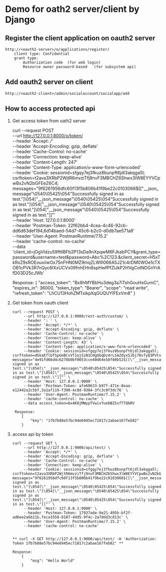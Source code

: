 # Demo for oath2 server/client by Django

## Register the client application on oauth2 server

    http://<oauth2-server>/o/applications/register/
        client type: Confidential
        grant type:
            Authorization code  (for web login)
            Resource owner password-based   (for subsystem api)
    
## Add oauth2 server on client

    http://<oauth2-client>/admin/socialaccount/socialapp/add
    

## How to access protected api

1.  Get access token from oath2 server


     curl --request POST \
          --url http://127.0.0.1:8000/o/token/ \
          --header 'Accept: */*' \
          --header 'Accept-Encoding: gzip, deflate' \
          --header 'Cache-Control: no-cache' \
          --header 'Connection: keep-alive' \
          --header 'Content-Length: 247' \
          --header 'Content-Type: application/x-www-form-urlencoded' \
          --header 'Cookie: sessionid=sfgqy7ej3fkuz8bunpft6jdl3akqga5l; csrftoken=t2ava3XRbP2WjtR6mvziTfj9nvF3MBCHZ6Shwx3lW8EYYVCpwBx2vN2bGFEeZ6C4; messages="9f6261956dfc60f13f5b806b41f9be22c0103068$[[\"__json_message\"\0540\05425\054\"Successfully signed in as test.\"]\054[\"__json_message\"\0540\05425\054\"Successfully signed in as test.\"]\054[\"__json_message\"\0540\05425\054\"Successfully signed in as test.\"]\054[\"__json_message\"\0540\05425\054\"Successfully signed in as test.\"]]"' \
          --header 'Host: 127.0.0.1:8000' \
          --header 'Postman-Token: 22f62bb4-4cea-4c46-92cb-dd6d63def194,6d14baed-54d7-45c6-b2c0-d0db7ae571a8' \
          --header 'User-Agent: PostmanRuntime/7.15.2' \
          --header 'cache-control: no-cache' \
          --data 'client_id=jOgVldzu59fttlBFb2P13sDa9nXpqwM6FJkabPCY&grant_type=password&username=test&password=Abc%2C123.&client_secret=H5xTkRxZ9sROEouviiwOx75nFHN0MZ9mqZLWlIl066A5J21c4rDM0WOe1cTXOB1cPVk3R7nQyc6lXxUCVx09fnhEHn8spHwfPfZlJkP2HVgCotNDGnYrAfD03D25cJWb'

    Response:
         {
            "access_token": "Bx8hMYBbHu3deg3a7iTshGouHxGumC",
            "expires_in": 36000,
            "token_type": "Bearer",
            "scope": "read write",
            "refresh_token": "LhCU13HohZMTxikpXqGUQUYlFExVm8"
         }

2.  Get token from oauth client

        curl --request POST \
             --url http://127.0.0.1:9000/rest-auth/custom/ \
             --header ': ' \
             --header 'Accept: */*' \
             --header 'Accept-Encoding: gzip, deflate' \
             --header 'Cache-Control: no-cache' \
             --header 'Connection: keep-alive' \
             --header 'Content-Length: 43' \
             --header 'Content-Type: application/x-www-form-urlencoded' \
             --header 'Cookie: sessionid=sfgqy7ej3fkuz8bunpft6jdl3akqga5l; csrftoken=dGkaEflbTSpUeBCvVT1ojSiN1CHgUbqDz4rLSAZdyxSJbj78vfyQ3PVtsROkRDRU; messages="4e91fd66d4c6278b0bf0053cce40d64e58f80b52$[[\"__json_message\"\0540\05425\054\"Successfully signed in as test.\"]\054[\"__json_message\"\0540\05425\054\"Successfully signed in as test.\"]\054[\"__json_message\"\0540\05425\054\"Successfully signed in as test.\"]]"' \
             --header 'Host: 127.0.0.1:9000' \
             --header 'Postman-Token: afe60633-b97f-471e-8eaa-e12442a2c5bf,3a1af119-f390-4c8d-9384-3fc3c0f3dc76' \
             --header 'User-Agent: PostmanRuntime/7.15.2' \
             --header 'cache-control: no-cache' \
             --data access_token=6x4K8jMWypTVwivYuebBZSsfTTQbRV
             
         Response:
            {
                "key": "1fb7b88e57bc94e6945ec71817c2abae167feb82"
            }

3.  access api by token

        curl --request GET \
             --url http://127.0.0.1:9000/api/test/ \
             --header 'Accept: */*' \
             --header 'Accept-Encoding: gzip, deflate' \
             --header 'Cache-Control: no-cache' \
             --header 'Connection: keep-alive' \
             --header 'Cookie: sessionid=sfgqy7ej3fkuz8bunpft6jdl3akqga5l; csrftoken=t2ava3XRbP2WjtR6mvziTfj9nvF3MBCHZ6Shwx3lW8EYYVCpwBx2vN2bGFEeZ6C4; messages="9f6261956dfc60f13f5b806b41f9be22c0103068$[[\"__json_message\"\0540\05425\054\"Successfully signed in as test.\"]\054[\"__json_message\"\0540\05425\054\"Successfully signed in as test.\"]\054[\"__json_message\"\0540\05425\054\"Successfully signed in as test.\"]\054[\"__json_message\"\0540\05425\054\"Successfully signed in as test.\"]]"' \
             --header 'Host: 127.0.0.1:9000' \
             --header 'Postman-Token: 17937ade-9e21-495b-bf2f-ad6ee2a6b21b,feca3558-8107-4dd5-9f4c-2a7ddd3c813c' \
             --header 'User-Agent: PostmanRuntime/7.15.2' \
             --header 'cache-control: no-cache'
        
        
        ** curl -X GET http://127.0.0.1:9000/api/test/ -H 'Authorization: Token 1fb7b88e57bc94e6945ec71817c2abae167feb82' **
        
        Response:
            {
                "msg": "Hello World"
            }
